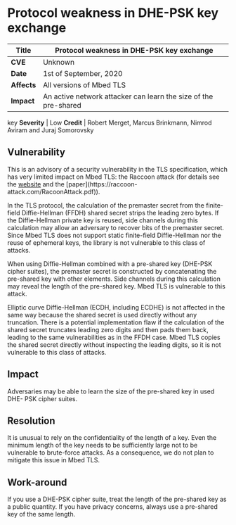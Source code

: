 # Protocol weakness in DHE-PSK key exchange

**Title** |  Protocol weakness in DHE-PSK key exchange
---|---
**CVE** |  Unknown
**Date** |  1st of September, 2020
**Affects** |  All versions of Mbed TLS
**Impact** |  An active network attacker can learn the size of the pre-shared
key
**Severity** |  Low
**Credit** |  Robert Merget, Marcus Brinkmann, Nimrod Aviram and Juraj
Somorovsky

## Vulnerability

This is an advisory of a security vulnerability in the TLS specification,
which has very limited impact on Mbed TLS: the Raccoon attack (for details see
the [website](https://raccoon-attack.com/) and the [paper](https://raccoon-
attack.com/RacoonAttack.pdf)).

In the TLS protocol, the calculation of the premaster secret from the finite-
field Diffie-Hellman (FFDH) shared secret strips the leading zero bytes. If
the Diffie-Hellman private key is reused, side channels during this
calculation may allow an adversary to recover bits of the premaster secret.
Since Mbed TLS does not support static finite-field Diffie-Hellman nor the
reuse of ephemeral keys, the library is not vulnerable to this class of
attacks.

When using Diffie-Hellman combined with a pre-shared key (DHE-PSK cipher
suites), the premaster secret is constructed by concatenating the pre-shared
key with other elements. Side channels during this calculation may reveal the
length of the pre-shared key. Mbed TLS is vulnerable to this attack.

Elliptic curve Diffie-Hellman (ECDH, including ECDHE) is not affected in the
same way because the shared secret is used directly without any truncation.
There is a potential implementation flaw if the calculation of the shared
secret truncates leading zero digits and then pads them back, leading to the
same vulnerabilities as in the FFDH case. Mbed TLS copies the shared secret
directly without inspecting the leading digits, so it is not vulnerable to
this class of attacks.

## Impact

Adversaries may be able to learn the size of the pre-shared key in used DHE-
PSK cipher suites.

## Resolution

It is unusual to rely on the confidentiality of the length of a key. Even the
minimum length of the key needs to be sufficiently large not to be vulnerable
to brute-force attacks. As a consequence, we do not plan to mitigate this
issue in Mbed TLS.

## Work-around

If you use a DHE-PSK cipher suite, treat the length of the pre-shared key as a
public quantity. If you have privacy concerns, always use a pre-shared key of
the same length.
